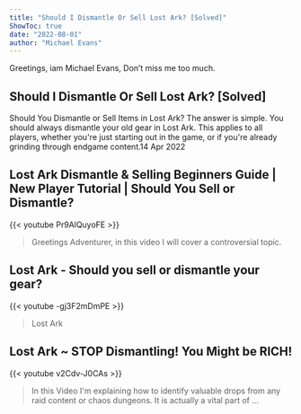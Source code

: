 ```yaml
---
title: "Should I Dismantle Or Sell Lost Ark? [Solved]"
ShowToc: true 
date: "2022-08-01"
author: "Michael Evans" 
---
```


Greetings, iam Michael Evans, Don’t miss me too much.
## Should I Dismantle Or Sell Lost Ark? [Solved]
Should You Dismantle or Sell Items in Lost Ark? The answer is simple. You should always dismantle your old gear in Lost Ark. This applies to all players, whether you're just starting out in the game, or if you're already grinding through endgame content.14 Apr 2022

## Lost Ark Dismantle & Selling Beginners Guide | New Player Tutorial | Should You Sell or Dismantle?
{{< youtube Pr9AlQuyoFE >}}
>Greetings Adventurer, in this video I will cover a controversial topic. 

## Lost Ark - Should you sell or dismantle your gear?
{{< youtube -gj3F2mDmPE >}}
>Lost Ark

## Lost Ark ~ STOP Dismantling! You Might be RICH!
{{< youtube v2Cdv-J0CAs >}}
>In this Video I'm explaining how to identify valuable drops from any raid content or chaos dungeons. It is actually a vital part of ...

